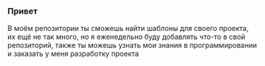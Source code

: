 ### Привет

<!--
**ExcLuSiVe-lab/exclusive-lab** is a ✨ _special_ ✨ repository because its `README.md` (this file) appears on your GitHub profile.

Here are some ideas to get you started:

- 🔭 I’m currently working on ...
- 🌱 I’m currently learning ...
- 👯 I’m looking to collaborate on ...
- 🤔 I’m looking for help with ...
- 💬 Ask me about ...
- 📫 How to reach me: ...
- 😄 Pronouns: ...
- ⚡ Fun fact: ...
-->

В моём репозитории ты сможешь найти шаблоны для своего проекта, их ещё не так много, но я еженедельно буду добавлять что-то в свой репозиторий, также ты можешь узнать мои знания в программировании и заказать у меня разработку проекта
